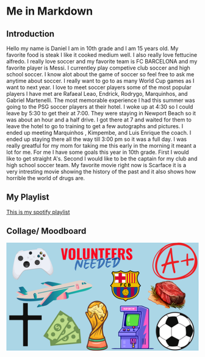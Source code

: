 # Me in Markdown 
## Introduction
Hello my name is Daniel I am in 10th grade and I am 15 years old. My favorite food is steak I like it cooked medium well. I also really love fettucine alfredo. I really love soccer and my favorite team is FC BARCELONA and my favorite player is Messi. I currentley play competive club soccer and high school soccer. I know alot about the game of soccer so feel free to ask me anytime about soccer. I really want to go to as many World Cup games as I want to next year. I love to meet soccer players some of the most popular players I have met are Rafaeal Leao, Endrick, Rodrygo, Marquinhos, and Gabriel Martenelli. The most memorable experience I had this summer was going to the PSG soccer players at their hotel. I woke up at 4:30 so I could leave by 5:30 to get their at 7:00. They were staying in Newport Beach so it was about an hour and a half drive. I got there at 7 and waited for them to leave the hotel to go to training to get a few autographs and pictures. I ended up meeting Marquinhos , Kimpembe, and Luis Enrique the coach. I ended up staying there all the way till 3:00 pm so it was a full day. I was really greatful for my mom for taking me this early in the morning it meant a lot for me.  For me I have some goals this year in 10th grade. First I would like to get straight A's. Second I would like to be the captain for my club and high school soccer team. My favorite movie right now is Scarface it is a very intresting movie showing the history of the past and it also shows how horrible the world of drugs are.
## My Playlist


[This is my spotify playlist]()


## Collage/ Moodboard

![This is an image of my collague](IMAGES.png)